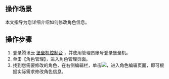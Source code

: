 ## 操作场景

本文指导为您详细介绍如何修改角色信息。


## 操作步骤

1. 登录腾讯云 [堡垒机控制台](https://console.cloud.tencent.com/dsgc/bh) ，并使用管理员账号登录堡垒机。
2. 单击【角色管理】，进入角色管理页面。
3. 找到您需要修改的角色，在右侧编辑栏，单击<img src="https://main.qcloudimg.com/raw/a0dc48c5cbf2e2b151ff95ea1dc8df71.png"  style="margin:0;">，进入角色编辑页面，即可根据实际需求修改角色信息。
